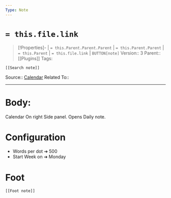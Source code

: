 ```yaml
---
Type: Note
---
```

# `= this.file.link`
>[!Properties]- |  `= this.Parent.Parent.Parent` | `= this.Parent.Parent` | `= this.Parent` | `= this.file.link` | `BUTTON[note]` 
>Version:: 3
>Parent:: [[Plugins]]
>Tags:
```meta-bind-embed
[[Search note]]
```
Source:: [Calendar](obsidian://show-plugin?id=calendar)
Related To::
***
# Body:
Calendar On right Side panel.
Opens Daily note. 

# Configuration
- Words per dot ➔ 500
- Start Week on ➔ Monday







# Foot
```meta-bind-embed
[[Foot note]]
``` 